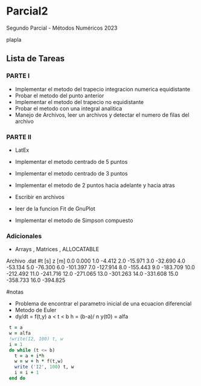 # Parcial2

Segundo Parcial -  Métodos Numéricos 2023

plapla
## Lista de Tareas
### PARTE I
+ Implementar el metodo del trapecio integracion numerica equidistante
+ Probar el metodo del punto anterior
+ Implementar el metodo del trapecio no equidistante
+ Probar el metodo con una integral analitica
+ Manejo de Archivos, leer un archivos y detectar el numero de filas del archivo

### PARTE II
+ LatEx
+ Implementar el metodo centrado de 5 puntos
+ Implementar el metodo centrado de 3 puntos
+ Implementar el metodo de 2 puntos hacia adelante y hacia atras
+ Escribir en archivos
+ leer de la funcion Fit de GnuPlot 

+ Implementar el metodo de Simpson compuesto
### Adicionales
+ Arrays , Matrices , ALLOCATABLE


Archivo .dat
#t [s]	z [m]
0.0	 0.000
1.0	-4.412
2.0	-15.971
3.0	-32.690
4.0	-53.134
5.0	-76.300
6.0	-101.397
7.0	-127.914
8.0	-155.443
9.0	-183.709
10.0	-212.492
11.0	-241.716
12.0	-271.065
13.0	-301.263
14.0	-331.608
15.0	-358.733
16.0	-394.825

#notas
+ Problema de encontrar el parametro inicial de una ecuacion diferencial
+ Metodo de Euler
+ dy/dt = f(t,y)
  a < t < b
  h = (b-a)/ n
 y(t0) = alfa
 ```fortran
  t = a
  w = alfa
  !write(I2, 100) t, w
  i = 1
  do while (t <= b)
    t = a + i*h
    w = w + h * f(t,w)
    write ('I2', 100) t, w
    i = i + 1
  end do
 ```
